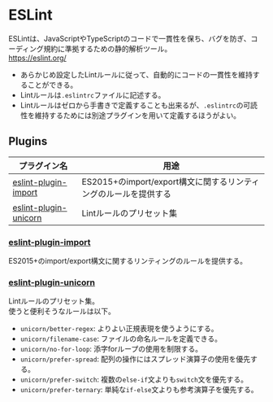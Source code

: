 # ESLint

ESLintは、JavaScriptやTypeScriptのコードで一貫性を保ち、バグを防ぎ、コーディング規約に準拠するための静的解析ツール。  
https://eslint.org/

- あらかじめ設定したLintルールに従って、自動的にコードの一貫性を維持することができる。
- Lintルールは`.eslintrc`ファイルに記述する。
- Lintルールはゼロから手書きで定義することも出来るが、`.eslintrc`の可読性を維持するためには別途プラグインを用いて定義するほうがよい。

## Plugins

| プラグイン名 | 用途 |
| --- | --- |
| [eslint-plugin-import](https://github.com/import-js/eslint-plugin-import) | ES2015+のimport/export構文に関するリンティングのルールを提供する |
| [eslint-plugin-unicorn](https://github.com/sindresorhus/eslint-plugin-unicorn) | Lintルールのプリセット集 |

### [eslint-plugin-import](https://github.com/import-js/eslint-plugin-import)

ES2015+のimport/export構文に関するリンティングのルールを提供する。

### [eslint-plugin-unicorn](https://github.com/sindresorhus/eslint-plugin-unicorn)

Lintルールのプリセット集。  
使うと便利そうなルールは以下。

- `unicorn/better-regex`: よりよい正規表現を使うようにする。
- `unicorn/filename-case`: ファイルの命名ルールを定義できる。
- `unicorn/no-for-loop`: 添字forループの使用を制限する。
- `unicorn/prefer-spread`: 配列の操作にはスプレッド演算子の使用を優先する。
- `unicorn/prefer-switch`: 複数の`else-if`文よりも`switch`文を優先する。
- `unicorn/prefer-ternary`: 単純な`if-else`文よりも参考演算子を優先する。